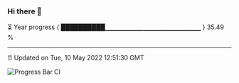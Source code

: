 ### Hi there 👋

⏳ Year progress { ██████████▁▁▁▁▁▁▁▁▁▁▁▁▁▁▁▁▁▁▁▁ } 35.49 %

---

⏰ Updated on Tue, 10 May 2022 12:51:30 GMT

![Progress Bar CI](https://github.com/ZhaoGui/ZhaoGui/workflows/Progress%20Bar%20CI/badge.svg)
